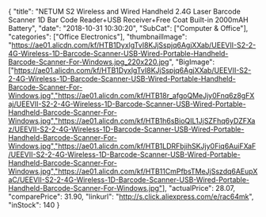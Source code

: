 {
	"title": "NETUM S2 Wireless and Wired Handheld 2.4G Laser Barcode Scanner 1D Bar Code Reader+USB Receiver+Free Coat Built-in 2000mAH Battery",
	"date": "2018-10-31 10:30:20",
	"SubCat": ["Computer & Office"],
	"categories": ["Office Electronics"],
	"thumbnailImage": "https://ae01.alicdn.com/kf/HTB1DyxlgTvI8KJjSspjq6AgjXXab/UEEVII-S2-2-4G-Wireless-1D-Barcode-Scanner-USB-Wired-Portable-Handheld-Barcode-Scanner-For-Windows.jpg_220x220.jpg",
	"BigImage": ["https://ae01.alicdn.com/kf/HTB1DyxlgTvI8KJjSspjq6AgjXXab/UEEVII-S2-2-4G-Wireless-1D-Barcode-Scanner-USB-Wired-Portable-Handheld-Barcode-Scanner-For-Windows.jpg","https://ae01.alicdn.com/kf/HTB18r_afgoQMeJjy0Fnq6z8gFXaj/UEEVII-S2-2-4G-Wireless-1D-Barcode-Scanner-USB-Wired-Portable-Handheld-Barcode-Scanner-For-Windows.jpg","https://ae01.alicdn.com/kf/HTB1h6sBioQIL1JjSZFhq6yDZFXaz/UEEVII-S2-2-4G-Wireless-1D-Barcode-Scanner-USB-Wired-Portable-Handheld-Barcode-Scanner-For-Windows.jpg","https://ae01.alicdn.com/kf/HTB1LDRFbjihSKJjy0Fiq6AuiFXaF/UEEVII-S2-2-4G-Wireless-1D-Barcode-Scanner-USB-Wired-Portable-Handheld-Barcode-Scanner-For-Windows.jpg","https://ae01.alicdn.com/kf/HTB11CmPfbsTMeJjSszdq6AEupXaC/UEEVII-S2-2-4G-Wireless-1D-Barcode-Scanner-USB-Wired-Portable-Handheld-Barcode-Scanner-For-Windows.jpg"],
	"actualPrice": 28.07,
	"comparePrice": 31.90,
	"linkurl": "http://s.click.aliexpress.com/e/rac64mk",
	"inStock": 140
}

